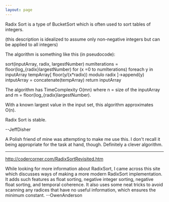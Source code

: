 ```yaml
---
layout: page
---
```


Radix Sort is a type of BucketSort which is often used to sort tables of integers.

(this description is idealized to assume only non-negative integers but can be applied to all integers)

The algorithm is something like this (in pseudocode):

    

sort(inputArray, radix, largestNumber)
 numIterations = floor(log_{radix}largestNumber)
 for (x =0 to numIterations)
  foreach y in inputArray
   tempArray[ floor(y/(x*radix)) modulo radix ]->append(y)
  intputArray = concatenate(tempArray)
 return inputArray



The algorithm has TimeComplexity O(mn) where n = size of the inputArray and m = floor(log_{radix}largestNumber).

With a known largest value in the input set, this algorithm approximates O(n).

Radix Sort is stable.

--JeffDisher

A Polish friend of mine was attempting to make me use this. I don't recall it being appropriate for the task at hand, though. Definitely a clever algorithm.

----

http://codercorner.com/RadixSortRevisited.htm

While looking for more information about RadixSort, I came across this site which discusses ways of making a more modern RadixSort implementation.  It adds such features as float sorting, negative integer sorting, negative float sorting, and temporal coherence.  It also uses some neat tricks to avoid scanning any radices that have no useful information, which ensures the minimum constant. --OwenAnderson
